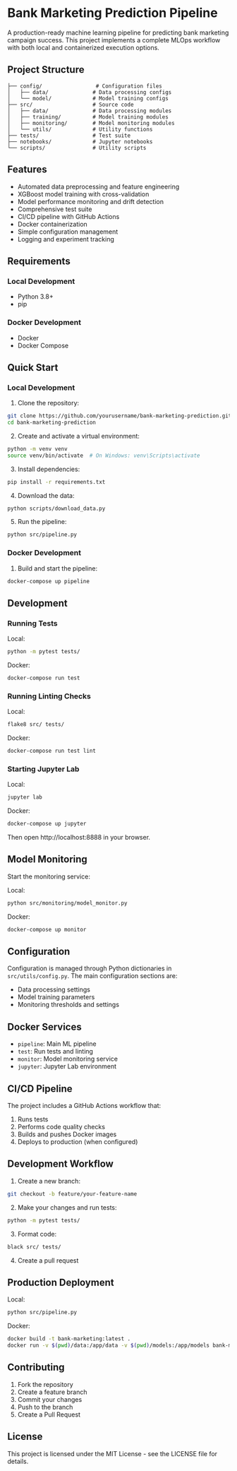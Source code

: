 # Bank Marketing Prediction Pipeline

A production-ready machine learning pipeline for predicting bank marketing campaign success. This project implements a complete MLOps workflow with both local and containerized execution options.

## Project Structure

```
├── config/                 # Configuration files
│   ├── data/              # Data processing configs
│   └── model/             # Model training configs
├── src/                   # Source code
│   ├── data/              # Data processing modules
│   ├── training/          # Model training modules
│   ├── monitoring/        # Model monitoring modules
│   └── utils/             # Utility functions
├── tests/                 # Test suite
├── notebooks/             # Jupyter notebooks
└── scripts/               # Utility scripts
```

## Features

- Automated data preprocessing and feature engineering
- XGBoost model training with cross-validation
- Model performance monitoring and drift detection
- Comprehensive test suite
- CI/CD pipeline with GitHub Actions
- Docker containerization
- Simple configuration management
- Logging and experiment tracking

## Requirements

### Local Development
- Python 3.8+
- pip

### Docker Development
- Docker
- Docker Compose

## Quick Start

### Local Development

1. Clone the repository:
```bash
git clone https://github.com/yourusername/bank-marketing-prediction.git
cd bank-marketing-prediction
```

2. Create and activate a virtual environment:
```bash
python -m venv venv
source venv/bin/activate  # On Windows: venv\Scripts\activate
```

3. Install dependencies:
```bash
pip install -r requirements.txt
```

4. Download the data:
```bash
python scripts/download_data.py
```

5. Run the pipeline:
```bash
python src/pipeline.py
```

### Docker Development

1. Build and start the pipeline:
```bash
docker-compose up pipeline
```

## Development

### Running Tests

Local:
```bash
python -m pytest tests/
```

Docker:
```bash
docker-compose run test
```

### Running Linting Checks

Local:
```bash
flake8 src/ tests/
```

Docker:
```bash
docker-compose run test lint
```

### Starting Jupyter Lab

Local:
```bash
jupyter lab
```

Docker:
```bash
docker-compose up jupyter
```

Then open http://localhost:8888 in your browser.

## Model Monitoring

Start the monitoring service:

Local:
```bash
python src/monitoring/model_monitor.py
```

Docker:
```bash
docker-compose up monitor
```

## Configuration

Configuration is managed through Python dictionaries in `src/utils/config.py`. The main configuration sections are:

- Data processing settings
- Model training parameters
- Monitoring thresholds and settings

## Docker Services

- `pipeline`: Main ML pipeline
- `test`: Run tests and linting
- `monitor`: Model monitoring service
- `jupyter`: Jupyter Lab environment

## CI/CD Pipeline

The project includes a GitHub Actions workflow that:

1. Runs tests
2. Performs code quality checks
3. Builds and pushes Docker images
4. Deploys to production (when configured)

## Development Workflow

1. Create a new branch:
```bash
git checkout -b feature/your-feature-name
```

2. Make your changes and run tests:
```bash
python -m pytest tests/
```

3. Format code:
```bash
black src/ tests/
```

4. Create a pull request

## Production Deployment

Local:
```bash
python src/pipeline.py
```

Docker:
```bash
docker build -t bank-marketing:latest .
docker run -v $(pwd)/data:/app/data -v $(pwd)/models:/app/models bank-marketing:latest
```

## Contributing

1. Fork the repository
2. Create a feature branch
3. Commit your changes
4. Push to the branch
5. Create a Pull Request

## License

This project is licensed under the MIT License - see the LICENSE file for details.

